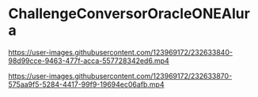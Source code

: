 # ChallengeConversorOracleONEAlura



https://user-images.githubusercontent.com/123969172/232633840-98d99cce-9463-477f-acca-557728342ed6.mp4



https://user-images.githubusercontent.com/123969172/232633870-575aa9f5-5284-4417-99f9-19694ec06afb.mp4

